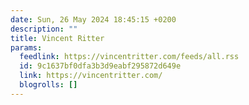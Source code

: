 ```yaml
---
date: Sun, 26 May 2024 18:45:15 +0200
description: ""
title: Vincent Ritter
params:
  feedlink: https://vincentritter.com/feeds/all.rss
  id: 9c1637bf0dfa3b3d9eabf295872d649e
  link: https://vincentritter.com/
  blogrolls: []
---
```

